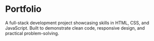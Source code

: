 # Portfolio
A full-stack development project showcasing skills in  HTML, CSS, and JavaScript. Built to demonstrate clean code, responsive design, and practical problem-solving.
